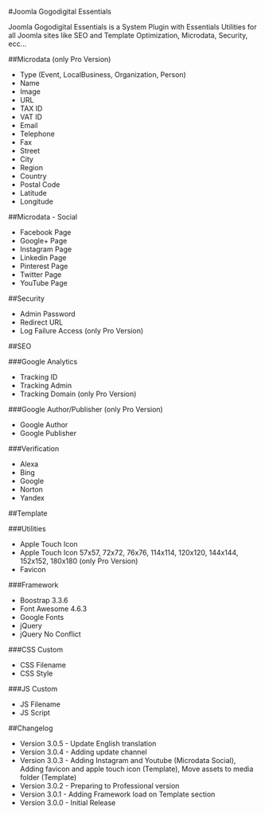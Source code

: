 #Joomla Gogodigital Essentials

Joomla Gogodigital Essentials is a System Plugin with Essentials Utilities for all Joomla sites like SEO and Template Optimization, Microdata, Security, ecc...

##Microdata (only Pro Version)

 - Type (Event, LocalBusiness, Organization, Person)
 - Name
 - Image
 - URL
 - TAX ID
 - VAT ID
 - Email
 - Telephone
 - Fax
 - Street
 - City
 - Region
 - Country
 - Postal Code
 - Latitude
 - Longitude

##Microdata - Social

 - Facebook Page
 - Google+ Page
 - Instagram Page
 - Linkedin Page
 - Pinterest Page
 - Twitter Page
 - YouTube Page

##Security

 - Admin Password
 - Redirect URL
 - Log Failure Access (only Pro Version)

##SEO

###Google Analytics

 - Tracking ID
 - Tracking Admin
 - Tracking Domain (only Pro Version)
 
###Google Author/Publisher (only Pro Version)

 - Google Author
 - Google Publisher
 
###Verification

 - Alexa
 - Bing
 - Google
 - Norton
 - Yandex 

##Template

###Utilities

 - Apple Touch Icon
 - Apple Touch Icon 57x57, 72x72, 76x76, 114x114, 120x120, 144x144, 152x152, 180x180 (only Pro Version)
 - Favicon

###Framework

 - Boostrap 3.3.6
 - Font Awesome 4.6.3
 - Google Fonts
 - jQuery
 - jQuery No Conflict

###CSS Custom

 - CSS Filename
 - CSS Style

###JS Custom

 - JS Filename
 - JS Script

##Changelog

<ul>
    <li>Version 3.0.5 - Update English translation</li>
    <li>Version 3.0.4 - Adding update channel</li>
    <li>Version 3.0.3 - Adding Instagram and Youtube (Microdata Social), Adding favicon and apple touch icon (Template), Move assets to media folder (Template)</li>
    <li>Version 3.0.2 - Preparing to Professional version</li>
    <li>Version 3.0.1 - Adding Framework load on Template section</li>
    <li>Version 3.0.0 - Initial Release</li>
</ul>
